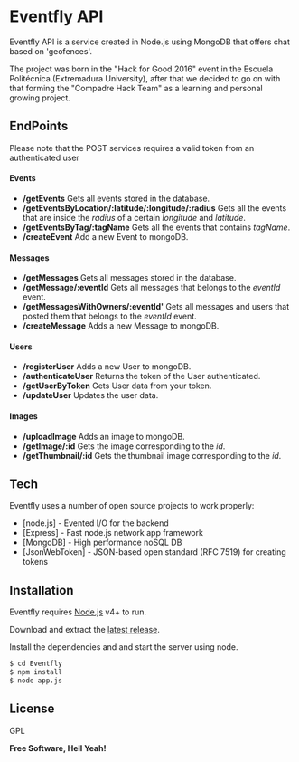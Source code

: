 # Eventfly API

Eventfly API is a service created in Node.js using MongoDB that offers chat based on 'geofences'. 

The project was born in the "Hack for Good 2016" event in the Escuela Politécnica (Extremadura University), after that we decided to go on with that forming the "Compadre Hack Team" as a learning and personal growing project.

## EndPoints

Please note that the POST services requires a valid token from an authenticated user

#### Events
    
- **/getEvents** Gets all events stored in the database.
- **/getEventsByLocation/:latitude/:longitude/:radius** Gets all the events that are inside the _radius_ of a certain _longitude_ and _latitude_.
- **/getEventsByTag/:tagName** Gets all the events that contains _tagName_. 
- **/createEvent** Add a new Event to mongoDB.

#### Messages

- **/getMessages** Gets all messages stored in the database.
- **/getMessage/:eventId** Gets all messages that belongs to the _eventId_ event.
- **/getMessagesWithOwners/:eventId'** Gets all messages and users that posted them that belongs to the _eventId_ event.
- **/createMessage** Adds a new Message to mongoDB.

#### Users

- **/registerUser** Adds a new User to mongoDB.
- **/authenticateUser** Returns the token of the User authenticated.
- **/getUserByToken** Gets User data from your token.
- **/updateUser** Updates the user data.

#### Images

- **/uploadImage** Adds an image to mongoDB.
- **/getImage/:id** Gets the image corresponding to the _id_.
- **/getThumbnail/:id** Gets the thumbnail image corresponding to the _id_.


## Tech

Eventfly uses a number of open source projects to work properly:

* [node.js] - Evented I/O for the backend
* [Express] - Fast node.js network app framework 
* [MongoDB] - High performance noSQL DB
* [JsonWebToken] - JSON-based open standard (RFC 7519) for creating tokens

## Installation

Eventfly requires [Node.js](https://nodejs.org/) v4+ to run.

Download and extract the [latest release](https://github.com/CompadreHackTeam/Eventfly).

Install the dependencies and and start the server using node.

```sh
$ cd Eventfly
$ npm install 
$ node app.js
```

License
----

GPL

**Free Software, Hell Yeah!**